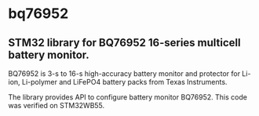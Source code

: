 # bq76952
## STM32 library for BQ76952 16-series multicell battery monitor.

BQ76952 is 3-s to 16-s high-accuracy battery monitor and protector for Li-ion, Li-polymer and LiFePO4 battery packs from Texas Instruments.

The library provides API to configure battery monitor BQ76952.
This code was verified on STM32WB55.
